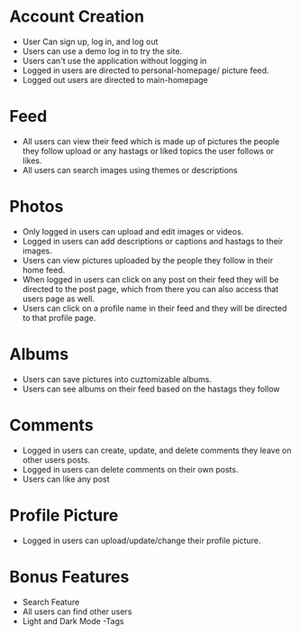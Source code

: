 # Account Creation

- User Can sign up, log in, and log out
- Users can use a demo log in to try the site.
- Users can't use the application without logging in
- Logged in users are directed to personal-homepage/ picture feed.
- Logged out users are directed to main-homepage

# Feed

- All users can view their feed which is made up of pictures the people they follow upload or any hastags or liked topics the user follows or likes.
- All users can search images using themes or descriptions

# Photos

- Only logged in users can upload and edit images or videos.
- Logged in users can add descriptions or captions and hastags to their images.
- Users can view pictures uploaded by the people they follow in their home feed.
- When logged in users can click on any post on their feed they will be directed to the post page, which from there you can also access that users page as well.
- Users can click on a profile name in their feed and they will be directed to that profile page.

# Albums

- Users can save pictures into cuztomizable albums.
- Users can see albums on their feed based on the hastags they follow

# Comments

- Logged in users can create, update, and delete comments they leave on other users posts.
- Logged in users can delete comments on their own posts.
- Users can like any post

# Profile Picture

- Logged in users can upload/update/change their profile picture.

# Bonus Features

- Search Feature
- All users can find other users
- Light and Dark Mode
  -Tags

